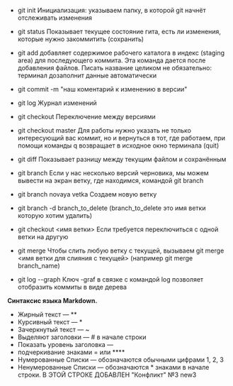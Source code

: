 * git init Инициализация: указываем папку, в которой git начнёт отслеживать изменения
* git status Показывает текущее состояние гита, есть ли изменения, которые нужно закоммитить (сохранить)
* git add добавляет содержимое рабочего каталога в индекс (staging area) для последующего коммита. Эта команда дается после добавления файлов. Писать название целиком не обязательно: терминал дозаполнит данные автоматически
* git commit -m "наш коментарий к изменению в версии"
* git log Журнал изменений
* git checkout Переключение между версиями
* git checkout master Для работы нужно указать не только интересующий вас коммит, но и вернуться в тот, где работаем, при помощи команды q возвращает в исходное окно терминала (quit)
* git diff Показывает разницу между текущим файлом и сохранённым

* git branch Если у нас несколько версий черновика, мы можем вывести на экран ветку, где находимся, командой git branch
* git branch novaya vetka Создаем новую ветку
* git branch -d branch_to_delete (branch_to_delete это имя ветки которую хотим удалить)
* git checkout <имя ветки> Если требуется переключиться с одной ветки на другую
* git merge Чтобы слить любую ветку с текущей, вызываем git merge <имя ветки для слияния с текущей> (например git merge branch_name)
* git log --graph Ключ -graf в связке с командой log позволяет отобразить коммиты в виде дерева


**Синтаксис языка Markdown.**
* Жирный текст — **
* Курсивный текст — *
* Зачеркнутый текст — ~
* Выделяют заголовки — # в начале строки
* Показать уровень заголовка —
* подчеркивание знаками = или ****
* Нумерованные Списки — обозначаются обычными цифрами 1, 2, 3
* Ненумерованные Списки — обозначаются * знаками в начале строки. В ЭТОЙ СТРОКЕ ДОБАВЛЕН "Конфликт" №3
new3